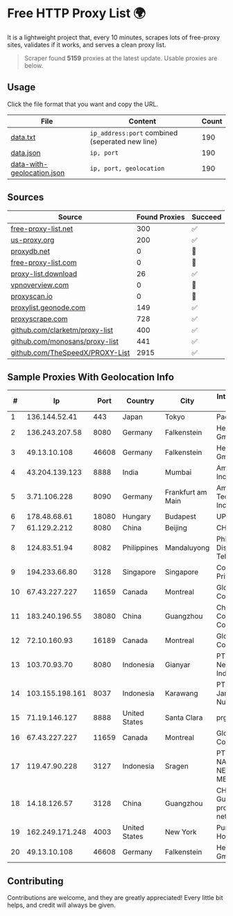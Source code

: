 
# Free HTTP Proxy List 🌍

It is a lightweight project that, every 10 minutes, scrapes lots of free-proxy sites, validates if it works, and serves a clean proxy list.


> Scraper found **5159** proxies at the latest update. Usable proxies are below.

## Usage

Click the file format that you want and copy the URL.


|File|Content|Count|
|----|-------|-----|
|[data.txt](https://raw.githubusercontent.com/themiralay/Proxy-List-World/master/data.txt)|`ip_address:port` combined (seperated new line)|190|
|[data.json](https://raw.githubusercontent.com/themiralay/Proxy-List-World/master/data.json)|`ip, port`|190|
|[data-with-geolocation.json](https://raw.githubusercontent.com/themiralay/Proxy-List-World/master/data-with-geolocation.json)|`ip, port, geolocation`|190|

## Sources

|Source|Found Proxies|Succeed|
|------|-------------|-------|
|[free-proxy-list.net](https://free-proxy-list.net)|300|✅|
|[us-proxy.org](https://www.us-proxy.org)|200|✅|
|[proxydb.net](http://proxydb.net)|0|🚫|
|[free-proxy-list.com](https://free-proxy-list.com/?page=&port=&type%5B%5D=http&type%5B%5D=https&up_time=0&search=Search)|0|🚫|
|[proxy-list.download](https://www.proxy-list.download/HTTP)|26|✅|
|[vpnoverview.com](https://vpnoverview.com/privacy/anonymous-browsing/free-proxy-servers)|0|🚫|
|[proxyscan.io](https://www.proxyscan.io)|0|🚫|
|[proxylist.geonode.com](https://proxylist.geonode.com/api/proxy-list?limit=300&page=1&sort_by=lastChecked&sort_type=desc&protocols=http,https)|149|✅|
|[proxyscrape.com](https://api.proxyscrape.com/v2/?request=displayproxies&protocol=http&timeout=10000&country=all&ssl=all&anonymity=all)|728|✅|
|[github.com/clarketm/proxy-list](https://raw.githubusercontent.com/clarketm/proxy-list/master/proxy-list-raw.txt)|400|✅|
|[github.com/monosans/proxy-list](https://raw.githubusercontent.com/monosans/proxy-list/main/proxies/http.txt)|441|✅|
|[github.com/TheSpeedX/PROXY-List](https://raw.githubusercontent.com/TheSpeedX/PROXY-List/master/http.txt)|2915|✅|


## Sample Proxies With Geolocation Info

|#|Ip|Port|Country|City|Internet Service Provider|
|-|--|----|-------|----|-------------------------|
|1|136.144.52.41|443|Japan|Tokyo|Packet Host, Inc.|
|2|136.243.207.58|8080|Germany|Falkenstein|Hetzner Online GmbH|
|3|49.13.10.108|46608|Germany|Falkenstein|Hetzner Online GmbH|
|4|43.204.139.123|8888|India|Mumbai|Amazon.com, Inc.|
|5|3.71.106.228|8090|Germany|Frankfurt am Main|Amazon Technologies Inc.|
|6|178.48.68.61|18080|Hungary|Budapest|UPC|
|7|61.129.2.212|8080|China|Beijing|CHINANET|
|8|124.83.51.94|8082|Philippines|Mandaluyong|Philippine Long Distance Telephone Co.|
|9|194.233.66.80|3128|Singapore|Singapore|Contabo Asia Private Limited|
|10|67.43.227.227|11659|Canada|Montreal|GloboTech Communications|
|11|183.240.196.55|38080|China|Guangzhou|China Mobile Communications Corporation|
|12|72.10.160.93|16189|Canada|Montreal|GloboTech Communications|
|13|103.70.93.70|8080|Indonesia|Gianyar|PT. Jinom Network Indonesia|
|14|103.155.198.161|8037|Indonesia|Karawang|PT Lintas Jaringan Nusantara|
|15|71.19.146.127|8888|United States|Santa Clara|prgmr.com, Inc.|
|16|67.43.227.227|11659|Canada|Montreal|GloboTech Communications|
|17|119.47.90.228|3127|Indonesia|Sragen|PT. JAWA POS NATIONAL NETWORK MEDIALINK|
|18|14.18.126.57|3128|China|Guangzhou|CHINANET Guangdong province network|
|19|162.249.171.248|4003|United States|New York|PureVoltage Hosting Inc.|
|20|49.13.10.108|46608|Germany|Falkenstein|Hetzner Online GmbH|



## Contributing

Contributions are welcome, and they are greatly appreciated! Every
little bit helps, and credit will always be given.

